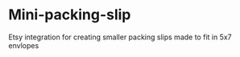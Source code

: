 #  Mini-packing-slip
Etsy integration for creating smaller packing slips made to fit in 5x7 envlopes
